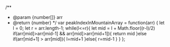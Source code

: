 /**
 * @param {number[]} arr
 * @return {number}
 */
var peakIndexInMountainArray = function(arr) {
    let l = 0;
    let r = arr.length-1;
    while(l<=r){
        let mid = l + Math.floor((r-l)/2)
        if(arr[mid]>arr[mid-1] && arr[mid]>arr[mid+1]){
            return mid
        }else if(arr[mid+1] > arr[mid]){
            l=mid+1
        }else{
            r=mid-1
        }
    }
};